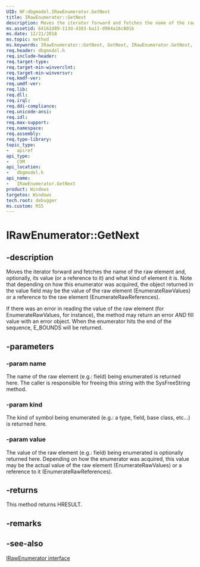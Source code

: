 ```yaml
---
UID: NF:dbgmodel.IRawEnumerator.GetNext
title: IRawEnumerator::GetNext
description: Moves the iterator forward and fetches the name of the raw element and, optionally, its value (or a reference to it) and what kind of element it is.
ms.assetid: 64162d89-113d-4383-ba11-d984a16c801b
ms.date: 12/21/2018
ms.topic: method
ms.keywords: IRawEnumerator::GetNext, GetNext, IRawEnumerator.GetNext, IRawEnumerator::GetNext, IRawEnumerator.GetNext
req.header: dbgmodel.h
req.include-header:
req.target-type:
req.target-min-winverclnt:
req.target-min-winversvr:
req.kmdf-ver:
req.umdf-ver:
req.lib:
req.dll:
req.irql: 
req.ddi-compliance:
req.unicode-ansi:
req.idl:
req.max-support:
req.namespace:
req.assembly:
req.type-library: 
topic_type: 
-	apiref
api_type: 
-	COM
api_location: 
-	dbgmodel.h
api_name: 
-	IRawEnumerator.GetNext
product: Windows
targetos: Windows
tech.root: debugger
ms.custom: RS5
---
```


# IRawEnumerator::GetNext


## -description
Moves the iterator forward and fetches the name of the raw element and, optionally, its value (or a reference to it) and what kind of element it is. Note that depending on how this enumerator was acquired, the object returned in the value field may be the value of the raw element (EnumerateRawValues) or a reference to the raw element (EnumerateRawReferences).
    
If there was an error in reading the value of the raw element (for EnumerateRawValues, for instance), the method may return an error *AND* fill value with an error object. When the enumerator hits the end of the sequence, E_BOUNDS will be returned.

## -parameters

### -param name
The name of the raw element (e.g.: field) being enumerated is returned here.  The caller is responsible for freeing this string with the SysFreeString method.

### -param kind
The kind of symbol being enumerated (e.g.: a type, field, base class, etc…) is returned here.

### -param value
The value of the raw element (e.g.: field) being enumerated is optionally returned here.  Depending on how the enumerator was acquired, this value may be the actual value of the raw element (EnumerateRawValues) or a reference to it (EnumerateRawReferences).

## -returns
This method returns HRESULT.

## -remarks

## -see-also

[IRawEnumerator interface](nn-dbgmodel-irawenumerator.md)
